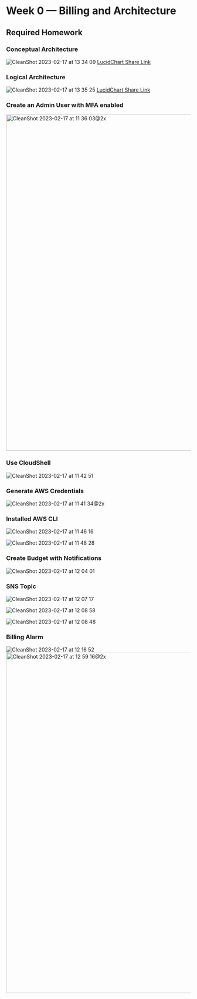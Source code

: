 # Week 0 — Billing and Architecture

## Required Homework


### Conceptual Architecture
![CleanShot 2023-02-17 at 13 34 09](https://user-images.githubusercontent.com/10653195/219654830-d69813b6-9d23-4e06-be46-04a347b3a874.png)
[LucidChart Share Link](https://lucid.app/lucidchart/04a5dae9-4bfc-4851-8780-ab212948116d/edit?viewport_loc=-131%2C-1699%2C1767%2C1235%2C0_0&invitationId=inv_cecd9fb4-2542-429f-b0b4-866a385eba80)

### Logical Architecture
![CleanShot 2023-02-17 at 13 35 25](https://user-images.githubusercontent.com/10653195/219655082-3bbc7e90-b013-4a11-b42a-b678e51a2d70.png)
[LucidChart Share Link](https://lucid.app/lucidchart/04a5dae9-4bfc-4851-8780-ab212948116d/edit?viewport_loc=-372%2C154%2C2179%2C1523%2COY0xUC5yknQd&invitationId=inv_cecd9fb4-2542-429f-b0b4-866a385eba80)


### Create an Admin User with MFA enabled
<img width="916" alt="CleanShot 2023-02-17 at 11 36 03@2x" src="https://user-images.githubusercontent.com/10653195/219653285-443036d9-36e9-4697-9eab-068a6c409cda.png">

### Use CloudShell
![CleanShot 2023-02-17 at 11 42 51](https://user-images.githubusercontent.com/10653195/219650160-66bb6083-47bd-4608-8a04-85c66224051d.png)

### Generate AWS Credentials
![CleanShot 2023-02-17 at 11 41 34@2x](https://user-images.githubusercontent.com/10653195/219650200-839b38c3-bbcb-45d8-b7a1-420b2c73a346.png)

### Installed AWS CLI
![CleanShot 2023-02-17 at 11 46 16](https://user-images.githubusercontent.com/10653195/219650239-0c8cff86-a7c8-4e01-a003-9c3bc0e60136.png)

![CleanShot 2023-02-17 at 11 48 28](https://user-images.githubusercontent.com/10653195/219650317-80f12c13-e9c6-4e28-a293-44d3043a4e8a.png)

### Create Budget with Notifications
![CleanShot 2023-02-17 at 12 04 01](https://user-images.githubusercontent.com/10653195/219650457-60d6bc44-9ecb-4c10-b157-f0ed71230123.png)

### SNS Topic
![CleanShot 2023-02-17 at 12 07 17](https://user-images.githubusercontent.com/10653195/219650521-f66f37e6-4800-48a8-8217-318389f04781.png)

![CleanShot 2023-02-17 at 12 08 58](https://user-images.githubusercontent.com/10653195/219650583-d5e98b97-7a02-44b9-8c7b-5f144009842f.png)

![CleanShot 2023-02-17 at 12 08 48](https://user-images.githubusercontent.com/10653195/219650635-440243f7-4f2c-4b52-8651-79b0142013cb.png)

### Billing Alarm
![CleanShot 2023-02-17 at 12 16 52](https://user-images.githubusercontent.com/10653195/219650687-d2d660f3-a485-49a9-8c9d-88028caf99ab.png)
<img width="928" alt="CleanShot 2023-02-17 at 12 59 16@2x" src="https://user-images.githubusercontent.com/10653195/219650727-5ece026a-0b4f-4102-ae13-411cdb827f77.png">

